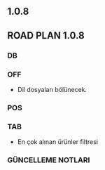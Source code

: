 ## 1.0.8
## ROAD PLAN 1.0.8

### DB

### OFF
- Dil dosyaları bölünecek.
### POS

### TAB
- En çok alınan ürünler filtresi

### GÜNCELLEME NOTLARI
